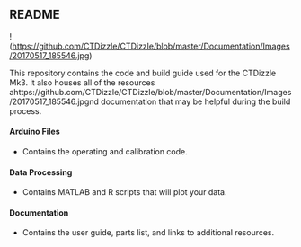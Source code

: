 ## README

!(https://github.com/CTDizzle/CTDizzle/blob/master/Documentation/Images/20170517_185546.jpg)


This repository contains the code and build guide used for the CTDizzle Mk3.
It also houses all of the resources ahttps://github.com/CTDizzle/CTDizzle/blob/master/Documentation/Images/20170517_185546.jpgnd documentation that may be helpful during the build process.


#### Arduino Files
- Contains the operating and calibration code.

#### Data Processing
- Contains MATLAB and R scripts that will plot your data.

#### Documentation
- Contains the user guide, parts list, and links to additional resources.
